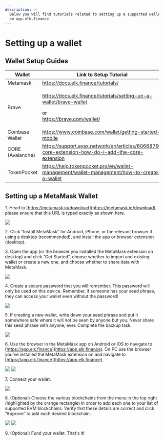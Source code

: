 ```yaml
---
description: >-
  Below you will find tutorials related to setting up a supported wallet for use
  on app.elk.finance
---
```


# Setting up a wallet

## Wallet Setup Guides

<table><thead><tr><th width="142">Wallet</th><th width="418.3333333333333">Link to Setup Tutorial</th><th>Desktop/Mobile</th></tr></thead><tbody><tr><td>Metamask</td><td><a href="https://docs.elk.finance/tutorials/setting-up-a-wallet/brave-wallet">https://docs.elk.finance/tutorials/</a></td><td>Both</td></tr><tr><td>Brave</td><td><p><a href="https://docs.elk.finance/tutorials/setting-up-a-wallet/brave-wallet">https://docs.elk.finance/tutorials/setting-up-a-wallet/brave-wallet</a></p><p>or<br><a href="https://brave.com/wallet/">https://brave.com/wallet/</a></p></td><td>Both (Integrated into Brave browser)</td></tr><tr><td>Coinbase Wallet</td><td><a href="https://www.coinbase.com/wallet/getting-started-mobile">https://www.coinbase.com/wallet/getting-started-mobile</a></td><td>Both</td></tr><tr><td>CORE (Avalanche)</td><td><a href="https://support.avax.network/en/articles/6066879-core-extension-how-do-i-add-the-core-extension">https://support.avax.network/en/articles/6066879-core-extension-how-do-i-add-the-core-extension</a></td><td>Desktop Only</td></tr><tr><td>TokenPocket</td><td><a href="https://help.tokenpocket.pro/en/wallet-management/wallet-management/how-to-create-a-wallet">https://help.tokenpocket.pro/en/wallet-management/wallet-management/how-to-create-a-wallet</a></td><td>Both</td></tr></tbody></table>

## Setting up a MetaMask Wallet

1\. Head to [https://metamask.io/download](https://metamask.io/download) - please ensure that this URL is typed exactly as shown here.

![](<../../.gitbook/assets/image (46).png>)

2\. Click “Install MetaMask” for Android, iPhone, or the relevant browser if using a desktop (recommended), and install the app or browser extension (desktop).

3\. Open the app (or the browser you installed the MetaMask extension on desktop) and click “Get Started”, choose whether to import and existing wallet or create a new one, and choose whether to share data with MetaMask.

![](<../../.gitbook/assets/image (36).png>)

4\. Create a secure password that you will remember. This password will only be used on this device. Remember, if someone has your seed phrase, they can access your wallet even without the password!

![](<../../.gitbook/assets/image (38).png>)

5\. If creating a new wallet, write down your seed phrase and put it somewhere safe where it will not be seen by anyone but you. Never share this seed phrase with anyone, ever. Complete the backup task.

![](<../../.gitbook/assets/image (28).png>)

6\. Use the browser in the MetaMask app on Android or iOS to navigate to [https://app.elk.finance](https://app.elk.finance). On PC use the browser you’ve installed the MetaMask extension on and navigate to [https://app.elk.finance](https://app.elk.finance).

![](<../../.gitbook/assets/image (45).png>) ![](<../../.gitbook/assets/image (43).png>)

7\. Connect your wallet.

![](<../../.gitbook/assets/image (37).png>)

8\. (Optional) Choose the various blockchains from the menu in the top right (highlighted by the orange rectangle) in order to add each one to your list of supported EVM blockchains. Verify that these details are correct and click “Approve” to add each desired blockchain.

![](<../../.gitbook/assets/image (26).png>) ![](<../../.gitbook/assets/image (17).png>)

9\. (Optional) Fund your wallet. That's it!
